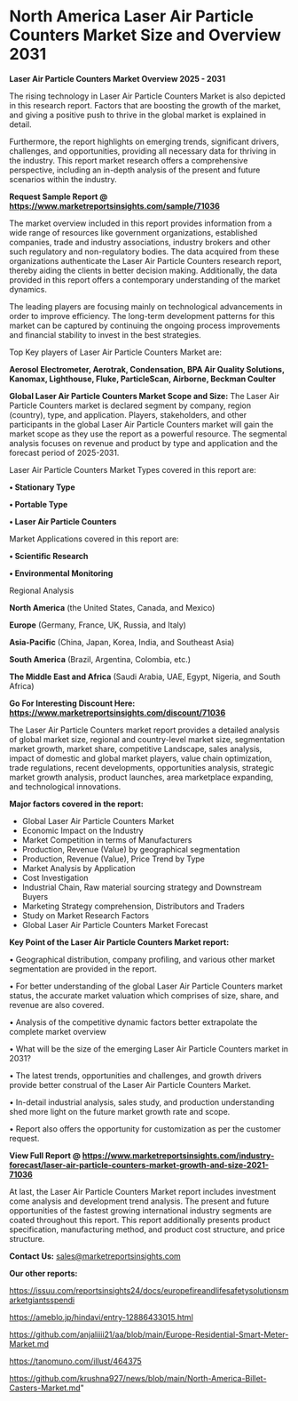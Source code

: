 # North America Laser Air Particle Counters Market Size and Overview 2031

<Strong> Laser Air Particle Counters Market Overview 2025 - 2031</strong>

The rising technology in Laser Air Particle Counters Market is also depicted in this research report. Factors that are boosting the growth of the market, and giving a positive push to thrive in the global market is explained in detail.

Furthermore, the report highlights on emerging trends, significant drivers, challenges, and opportunities, providing all necessary data for thriving in the industry. This report market research offers a comprehensive perspective, including an in-depth analysis of the present and future scenarios within the industry.

<strong>Request Sample Report @ <a href=https://www.marketreportsinsights.com/sample/71036>https://www.marketreportsinsights.com/sample/71036</a></strong>

The market overview included in this report provides information from a wide range of resources like government organizations, established companies, trade and industry associations, industry brokers and other such regulatory and non-regulatory bodies. The data acquired from these organizations authenticate the Laser Air Particle Counters research report, thereby aiding the clients in better decision making. Additionally, the data provided in this report offers a contemporary understanding of the market dynamics.

The leading players are focusing mainly on technological advancements in order to improve efficiency. The long-term development patterns for this market can be captured by continuing the ongoing process improvements and financial stability to invest in the best strategies.

Top Key players of Laser Air Particle Counters Market are:

<strong>Aerosol Electrometer, Aerotrak, Condensation, BPA Air Quality Solutions, Kanomax, Lighthouse, Fluke, ParticleScan, Airborne, Beckman Coulter</strong>

<strong><b>Global Laser Air Particle Counters Market Scope and Size:</b></strong>
The Laser Air Particle Counters market is declared segment by company, region (country), type, and application. Players, stakeholders, and other participants in the global Laser Air Particle Counters market will gain the market scope as they use the report as a powerful resource. The segmental analysis focuses on revenue and product by type and application and the forecast period of 2025-2031.

Laser Air Particle Counters Market Types covered in this report are:

<strong>• Stationary Type

• Portable Type

• Laser Air Particle Counters</strong>

Market Applications covered in this report are:

<strong>• Scientific Research

• Environmental Monitoring</strong> 

Regional Analysis

<strong>North America</strong> (the United States, Canada, and Mexico)

<strong>Europe</strong> (Germany, France, UK, Russia, and Italy)

<strong>Asia-Pacific</strong> (China, Japan, Korea, India, and Southeast Asia)

<strong>South America</strong> (Brazil, Argentina, Colombia, etc.)

<strong>The Middle East and Africa</strong> (Saudi Arabia, UAE, Egypt, Nigeria, and South Africa)

<strong>Go For Interesting Discount Here: <a href=https://www.marketreportsinsights.com/discount/71036>https://www.marketreportsinsights.com/discount/71036</a></strong>

The Laser Air Particle Counters market report provides a detailed analysis of global market size, regional and country-level market size, segmentation market growth, market share, competitive Landscape, sales analysis, impact of domestic and global market players, value chain optimization, trade regulations, recent developments, opportunities analysis, strategic market growth analysis, product launches, area marketplace expanding, and technological innovations.

<strong><b>Major factors covered in the report:</b></strong>
<ul>
  <li>Global Laser Air Particle Counters Market </li>
  <li>Economic Impact on the Industry</li>
  <li>Market Competition in terms of Manufacturers</li>
  <li>Production, Revenue (Value) by geographical segmentation</li>
  <li>Production, Revenue (Value), Price Trend by Type</li>
  <li>Market Analysis by Application</li>
  <li>Cost Investigation</li>
  <li>Industrial Chain, Raw material sourcing strategy and Downstream Buyers</li>
  <li>Marketing Strategy comprehension, Distributors and Traders</li>
  <li>Study on Market Research Factors</li>
  <li>Global Laser Air Particle Counters Market Forecast</li>
</ul>

<strong><b>Key Point of the Laser Air Particle Counters Market report:</b></strong>

• Geographical distribution, company profiling, and various other market segmentation are provided in the report.

• For better understanding of the global Laser Air Particle Counters market status, the accurate market valuation which comprises of size, share, and revenue are also covered.

• Analysis of the competitive dynamic factors better extrapolate the complete market overview

• What will be the size of the emerging Laser Air Particle Counters market in 2031?

• The latest trends, opportunities and challenges, and growth drivers provide better construal of the Laser Air Particle Counters Market.

• In-detail industrial analysis, sales study, and production understanding shed more light on the future market growth rate and scope.

• Report also offers the opportunity for customization as per the customer request.

<strong><b>View Full Report @ <a href=https://www.marketreportsinsights.com/industry-forecast/laser-air-particle-counters-market-growth-and-size-2021-71036>https://www.marketreportsinsights.com/industry-forecast/laser-air-particle-counters-market-growth-and-size-2021-71036</a></b></strong>


At last, the Laser Air Particle Counters Market report includes investment come analysis and development trend analysis. The present and future opportunities of the fastest growing international industry segments are coated throughout this report. This report additionally presents product specification, manufacturing method, and product cost structure, and price structure.

<strong>Contact Us:</strong>
sales@marketreportsinsights.com

<strong>Our other reports:</strong>

<a href=https://issuu.com/reportsinsights24/docs/europefireandlifesafetysolutionsmarketgiantsspendi>https://issuu.com/reportsinsights24/docs/europefireandlifesafetysolutionsmarketgiantsspendi</a>

<a href=https://ameblo.jp/hindavi/entry-12886433015.html>https://ameblo.jp/hindavi/entry-12886433015.html</a>

<a href=https://github.com/anjaliiii21/aa/blob/main/Europe-Residential-Smart-Meter-Market.md>https://github.com/anjaliiii21/aa/blob/main/Europe-Residential-Smart-Meter-Market.md</a>

<a href=https://tanomuno.com/illust/464375>https://tanomuno.com/illust/464375</a>

<a href=https://github.com/krushna927/news/blob/main/North-America-Billet-Casters-Market.md>https://github.com/krushna927/news/blob/main/North-America-Billet-Casters-Market.md</a>"
